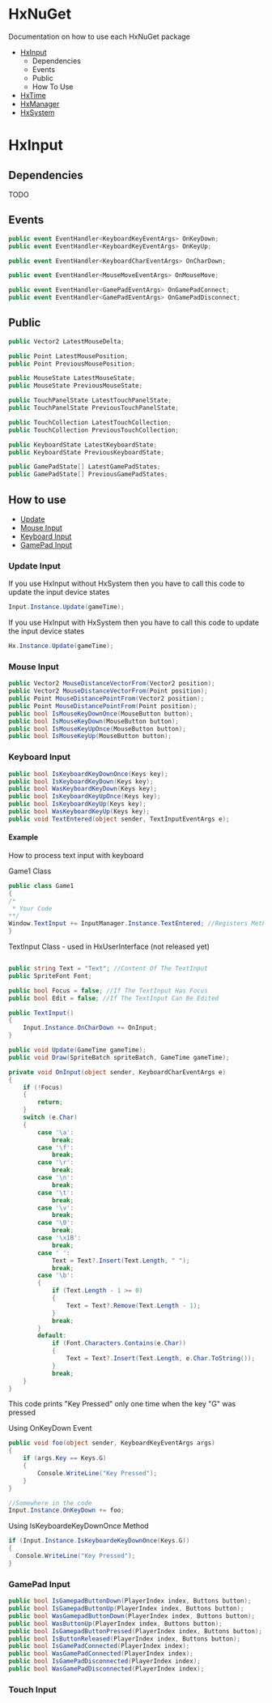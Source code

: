 # HxNuGet
Documentation on how to use each HxNuGet package

- [HxInput](#hxinput)
  - Dependencies
  - Events
  - Public
  - How To Use
- [HxTime](#hxtime)
- [HxManager](#hxmanager)
- [HxSystem](#hxsystem)


# HxInput
## Dependencies
TODO

## Events
```csharp
public event EventHandler<KeyboardKeyEventArgs> OnKeyDown;
public event EventHandler<KeyboardKeyEventArgs> OnKeyUp;

public event EventHandler<KeyboardCharEventArgs> OnCharDown;

public event EventHandler<MouseMoveEventArgs> OnMouseMove;

public event EventHandler<GamePadEventArgs> OnGamePadConnect;
public event EventHandler<GamePadEventArgs> OnGamePadDisconnect;
```

## Public
```csharp
public Vector2 LatestMouseDelta;

public Point LatestMousePosition;
public Point PreviousMousePosition;

public MouseState LatestMouseState;
public MouseState PreviousMouseState;

public TouchPanelState LatestTouchPanelState;
public TouchPanelState PreviousTouchPanelState;

public TouchCollection LatestTouchCollection;
public TouchCollection PreviousTouchCollection;

public KeyboardState LatestKeyboardState;
public KeyboardState PreviousKeyboardState;

public GamePadState[] LatestGamePadStates;
public GamePadState[] PreviousGamePadStates;
```

## How to use
- [Update](#update-input)
- [Mouse Input](#mouse-input)
- [Keyboard Input](#keyboard-input)
- [GamePad Input](#gamepad-input)


### Update Input 
If you use HxInput without HxSystem then you have to call this code to update the input device states
```csharp
Input.Instance.Update(gameTime);
```

If you use HxInput with HxSystem then you have to call this code to update the input device states
```csharp
Hx.Instance.Update(gameTime);
```

### Mouse Input

```csharp
public Vector2 MouseDistanceVectorFrom(Vector2 position);
public Vector2 MouseDistanceVectorFrom(Point position);
public Point MouseDistancePointFrom(Vector2 position);
public Point MouseDistancePointFrom(Point position);
public bool IsMouseKeyDownOnce(MouseButton button);
public bool IsMouseKeyDown(MouseButton button);
public bool IsMouseKeyUpOnce(MouseButton button);
public bool IsMouseKeyUp(MouseButton button);
```

### Keyboard Input

```csharp
public bool IsKeyboardKeyDownOnce(Keys key);
public bool IsKeyboardKeyDown(Keys key);
public bool WasKeyboardKeyDown(Keys key);
public bool IsKeyboardKeyUpOnce(Keys key);
public bool IsKeyboardKeyUp(Keys key);
public bool WasKeyboardKeyUp(Keys key);
public void TextEntered(object sender, TextInputEventArgs e);
```

#### Example
How to process text input with keyboard


Game1 Class
```csharp
public class Game1
{
/*
 * Your Code
**/
Window.TextInput += InputManager.Instance.TextEntered; //Registers Methode To TextInput Event
}
```

TextInput Class - used in HxUserInterface (not released yet)
```csharp

public string Text = "Text"; //Content Of The TextInput
public SpriteFont Font;

public bool Focus = false; //If The TextInput Has Focus
public bool Edit = false; //If The TextInput Can Be Edited

public TextInput()
{
    Input.Instance.OnCharDown += OnInput;
}

public void Update(GameTime gameTime);
public void Draw(SpriteBatch spriteBatch, GameTime gameTime);

private void OnInput(object sender, KeyboardCharEventArgs e)
{
    if (!Focus)
    {
        return;
    }
    switch (e.Char)
    {
        case '\a':
            break;
        case '\f':
            break;
        case '\r':
            break;
        case '\n':
            break;
        case '\t':
            break;
        case '\v':
            break;
        case '\0':
            break;
        case '\x1B':
            break;
        case ' ':
            Text = Text?.Insert(Text.Length, " ");
            break;
        case '\b':
        {
            if (Text.Length - 1 >= 0)
            {
                Text = Text?.Remove(Text.Length - 1);
            }
            break;
        }
        default:
            if (Font.Characters.Contains(e.Char))
            {
                Text = Text?.Insert(Text.Length, e.Char.ToString());
            }
            break;
    }
}
````


This code prints "Key Pressed" only one time when the key "G" was pressed

Using OnKeyDown Event
```csharp
public void foo(object sender, KeyboardKeyEventArgs args)
{
    if (args.Key == Keys.G)
    {
        Console.WriteLine("Key Pressed");
    }
}

//Somewhere in the code
Input.Instance.OnKeyDown += foo;
```

Using IsKeyboardeKeyDownOnce Method
```csharp
if (Input.Instance.IsKeyboardeKeyDownOnce(Keys.G))
{
  Console.WriteLine("Key Pressed");
}
```

### GamePad Input

```csharp
public bool IsGamepadButtonDown(PlayerIndex index, Buttons button);
public bool IsGamepadButtonUp(PlayerIndex index, Buttons button);
public bool WasGamepadButtonDown(PlayerIndex index, Buttons button);
public bool WasButtonUp(PlayerIndex index, Buttons button);
public bool IsGamepadButtonPressed(PlayerIndex index, Buttons button);
public bool IsButtonReleased(PlayerIndex index, Buttons button);
public bool IsGamePadConnected(PlayerIndex index);
public bool WasGamePadConnected(PlayerIndex index);
public bool IsGamePadDisconnected(PlayerIndex index);
public bool WasGamePadDisconnected(PlayerIndex index);
```

### Touch Input
